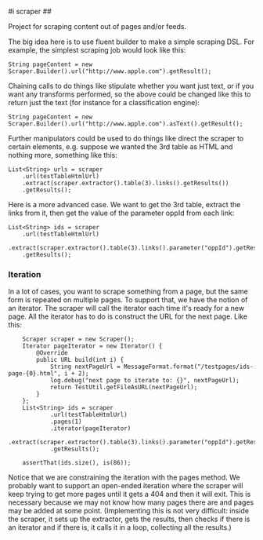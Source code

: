#i scraper ##

Project for scraping content out of pages and/or feeds. 

The big idea here is to use fluent builder to make a simple scraping DSL. For example, the simplest scraping job would look like this:

    String pageContent = new Scraper.Builder().url("http://www.apple.com").getResult();

Chaining calls to do things like stipulate whether you want just text, or if you want any transforms performed, so the above could be changed like this to return just the text (for instance for a classification engine):


    String pageContent = new Scraper.Builder().url("http://www.apple.com").asText().getResult();

Further manipulators could be used to do things like direct the scraper to certain elements, e.g. suppose we wanted the 3rd table as HTML and nothing more, something like this:

	List<String> urls = scraper
		.url(testTableHtmlUrl)
		.extract(scraper.extractor().table(3).links().getResults())
		.getResults();

Here is a more advanced case. We want to get the 3rd table, extract the links from it, then get the value of the parameter oppId from each link:

	List<String> ids = scraper
		.url(testTableHtmlUrl)
		.extract(scraper.extractor().table(3).links().parameter("oppId").getResults())
		.getResults();


### Iteration ###

In a lot of cases, you want to scrape something from a page, but the same form is repeated on multiple pages. To support that, we have the notion of an iterator. The scraper will call the iterator each time it's ready for a new page. All the iterator has to do is construct the URL for the next page. Like this:

		Scraper scraper = new Scraper();
		Iterator pageIterator = new Iterator() {
			@Override
			public URL build(int i) {
				String nextPageUrl = MessageFormat.format("/testpages/ids-page-{0}.html", i + 2);
				log.debug("next page to iterate to: {}", nextPageUrl);
				return TestUtil.getFileAsURL(nextPageUrl);
			}
		};
		List<String> ids = scraper
				.url(testTableHtmlUrl)
				.pages(1)
				.iterator(pageIterator)
				.extract(scraper.extractor().table(3).links().parameter("oppId").getResults())
				.getResults();

		assertThat(ids.size(), is(86));

Notice that we are constraining the iteration with the pages method. We probably want to support an open-ended iteration where the scraper will keep trying to get more pages until it gets a 404 and then it will exit. This is necessary because we may not know how many pages there are and pages may be added at some point. (Implementing this is not very difficult: inside the scraper, it sets up the extractor, gets the results, then checks if there is an iterator and if there is, it calls it in a loop, collecting all the results.)


